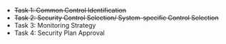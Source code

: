 - ~~Task 1: Common Control Identification~~
- ~~Task 2: Security Control Selection/ System-specific Control Selection~~
- Task 3: Monitoring Strategy
- Task 4: Security Plan Approval 
